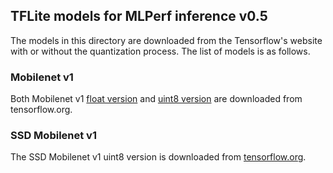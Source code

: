 ## TFLite models for MLPerf inference v0.5

The models in this directory are downloaded from the Tensorflow's website with
or without the quantization process. The list of models is as follows.

### Mobilenet v1

Both Mobilenet v1
[float version](https://storage.googleapis.com/download.tensorflow.org/models/mobilenet_v1_2018_02_22/mobilenet_v1_1.0_224.tgz)
and
[uint8 version](https://storage.googleapis.com/download.tensorflow.org/models/mobilenet_v1_2018_08_02/mobilenet_v1_1.0_224_quant.tgz)
are downloaded from tensorflow.org.

### SSD Mobilenet v1

The SSD Mobilenet v1 uint8 version is downloaded from
[tensorflow.org](https://storage.googleapis.com/download.tensorflow.org/models/tflite/coco_ssd_mobilenet_v1_1.0_quant_2018_06_29.zip).

